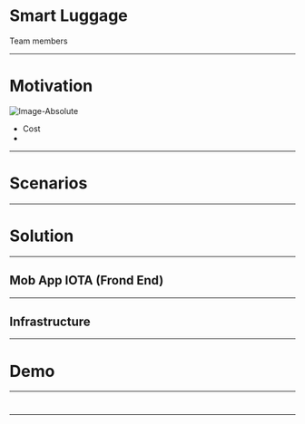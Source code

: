 # Smart Luggage

Team members


---
# Motivation
![Image-Absolute](https://github.com/blockchained-mobility-hack/Smart-Luggage/blob/master/docs/OriginalStory.jpeg)
- Cost
- 


---
# Scenarios

---
# Solution


---
## Mob App IOTA (Frond End)

---
## Infrastructure 

---

# Demo

---
# 
---
